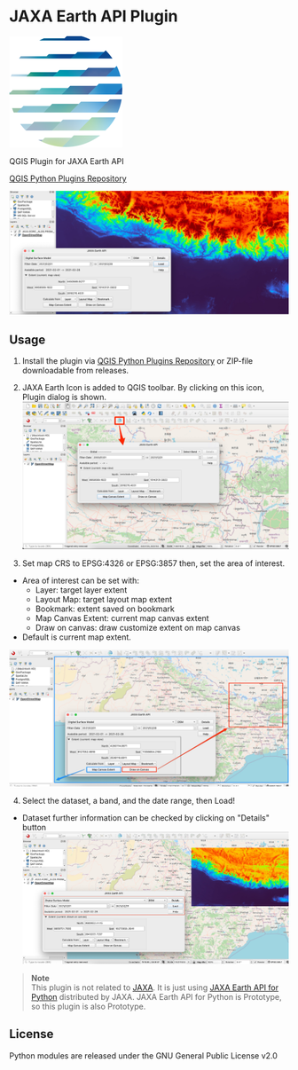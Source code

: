 # JAXA Earth API Plugin

![icon](imgs/icon.png)

QGIS Plugin for JAXA Earth API  

[QGIS Python Plugins Repository](https://plugins.qgis.org/plugins/qgis-jaxa-earth-plugin-master)  

![04](imgs/04.jpg)

## Usage

1. Install the plugin via [QGIS Python Plugins Repository](https://plugins.qgis.org/plugins/qgis-jaxa-earth-plugin-master) or ZIP-file downloadable from releases.  

2. JAXA Earth Icon is added to QGIS toolbar. By clicking on this icon, Plugin dialog is shown.  
![01](imgs/01.jpg)

3. Set map CRS to EPSG:4326 or EPSG:3857 then, set the area of interest.  
- Area of interest can be set with:
    - Layer: target layer extent
    - Layout Map: target layout map extent
    - Bookmark: extent saved on bookmark
    - Map Canvas Extent: current map canvas extent
    - Draw on canvas: draw customize extent on map canvas
- Default is current map extent.

![02](imgs/02.jpg)

4. Select the dataset, a band, and the date range, then Load!
- Dataset further information can be checked by clicking on "Details" button 
![03](imgs/03.jpg)

> **Note**  
> This plugin is not related to [JAXA](https://www.jaxa.jp/). It is just using [JAXA Earth API for Python](https://data.earth.jaxa.jp/api/python/index.html) distributed by JAXA. JAXA Earth API for Python is Prototype, so this plugin is also Prototype.  

## License

Python modules are released under the GNU General Public License v2.0
